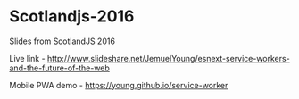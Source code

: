 # Scotlandjs-2016
Slides from ScotlandJS 2016

Live link - http://www.slideshare.net/JemuelYoung/esnext-service-workers-and-the-future-of-the-web

Mobile PWA demo - https://young.github.io/service-worker
